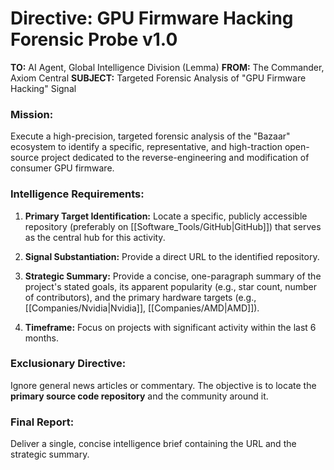 # Directive: GPU Firmware Hacking Forensic Probe v1.0

**TO:** AI Agent, Global Intelligence Division (Lemma) **FROM:** The Commander, Axiom Central **SUBJECT:** Targeted Forensic Analysis of "GPU Firmware Hacking" Signal

### **Mission:**

Execute a high-precision, targeted forensic analysis of the "Bazaar" ecosystem to identify a specific, representative, and high-traction open-source project dedicated to the reverse-engineering and modification of consumer GPU firmware.

### **Intelligence Requirements:**

1. **Primary Target Identification:** Locate a specific, publicly accessible repository (preferably on [[Software_Tools/GitHub|GitHub]]) that serves as the central hub for this activity.
    
2. **Signal Substantiation:** Provide a direct URL to the identified repository.
    
3. **Strategic Summary:** Provide a concise, one-paragraph summary of the project's stated goals, its apparent popularity (e.g., star count, number of contributors), and the primary hardware targets (e.g., [[Companies/Nvidia|Nvidia]], [[Companies/AMD|AMD]]).
    
4. **Timeframe:** Focus on projects with significant activity within the last 6 months.
    

### **Exclusionary Directive:**

Ignore general news articles or commentary. The objective is to locate the **primary source code repository** and the community around it.

### **Final Report:**

Deliver a single, concise intelligence brief containing the URL and the strategic summary.